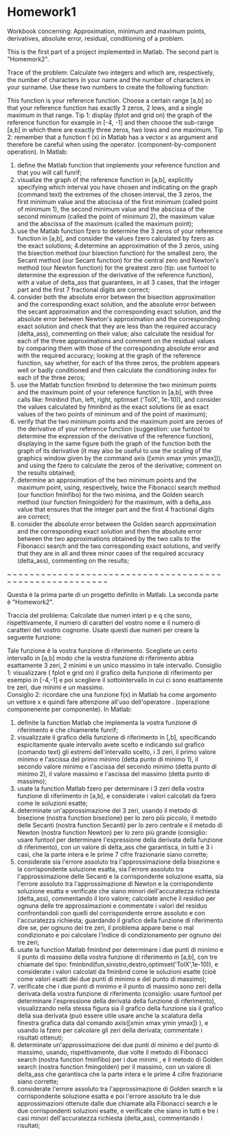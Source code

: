 # Homework1
Workbook concerning: Approximation, minimum and maximum points, derivatives, absolute error, residual, conditioning of a problem.

This is the first part of a project implemented in Matlab. The second part is "Homemork2".

Trace of the problem:
Calculate two integers and which are, respectively, the number of characters in your name and the number of characters in your surname. Use these two numbers to create the following function:

                


This function is your reference function. Choose a certain range [a,b] so that your reference function has exactly 3 zeros, 2 lows, and a single maximum in that range.
Tip 1: display (fplot and grid on) the graph of the reference function for example in [-4, -1] and then choose the sub-range [a,b] in which there are exactly three zeros, two lows and one maximum.
Tip 2: remember that a function f (x) in Matlab has a vector x as argument and therefore be careful when using the operator. (component-by-component operation).
In Matlab:
1. define the Matlab function that implements your reference function and that you will call funrif;
2. visualize the graph of the reference function in [a,b], explicitly specifying which interval you have chosen and indicating on the graph (command text) the extremes of the chosen interval, the 3 zeros, the first minimum value and the abscissa of the first minimum (called point of minimum 1), the second minimum value and the abscissa of the second minimum (called the point of minimum 2), the maximum value and the abscissa of the maximum (called the maximum point);
3. use the Matlab function fzero to determine the 3 zeros of your reference function in [a,b], and consider the values fzero calculated by fzero as the exact solutions;
4.determine an approximation of the 3 zeros, using the bisection method (our bisection function) for the smallest zero, the Secant method (our Secant function) for the central zero and Newton's method (our Newton function) for the greatest zero (tip: use funtool to determine the expression of the derivative of the reference function), with a value of delta_ass that guarantees, in all 3 cases, that the integer part and the first 7 fractional digits are correct;
5. consider both the absolute error between the bisection approximation and the corresponding exact solution, and the absolute error between the secant approximation and the corresponding exact solution, and the absolute error between Newton's approximation and the corresponding exact solution and check that they are less than the required accuracy (delta_ass), commenting on their value; also calculate the residual for each of the three approximations and comment on the residual values by comparing them with those of the corresponding absolute error and with the required accuracy; looking at the graph of the reference function, say whether, for each of the three zeros, the problem appears well or badly conditioned and then calculate the conditioning index for each of the three zeros;
6. use the Matlab function fminbnd to determine the two minimum points and the maximum point of your reference function in [a,b], with three calls like: fminbnd (fun, left, right, optimset ('TolX', 1e-10)), and consider the values calculated by fminbnd as the exact solutions (ie as exact values of the two points of minimum and of the point of maximum);
7. verify that the two minimum points and the maximum point are zeroes of the derivative of your reference function (suggestion: use funtool to determine the expression of the derivative of the reference function), displaying in the same figure both the graph of the function both the graph of its derivative (it may also be useful to use the scaling of the graphics window given by the command axis ([xmin xmax ymin ymax])), and using the fzero to calculate the zeros of the derivative; comment on the results obtained;
8. determine an approximation of the two minimum points and the maximum point, using, respectively, twice the Fibonacci search method (our function fminfibo) for the two minima, and the Golden search method (our function fmingolden) for the maximum, with a delta_ass value that ensures that the integer part and the first 4 fractional digits are correct;
9. consider the absolute error between the Golden search approximation and the corresponding exact solution and then the absolute error between the two approximations obtained by the two calls to the Fibonacci search and the two corresponding exact solutions, and verify that they are in all and three minor cases of the required accuracy (delta_ass), commenting on the results;

~ ~ ~ ~ ~ ~ ~ ~ ~ ~ ~ ~ ~ ~ ~ ~ ~ ~ ~ ~ ~ ~ ~ ~ ~ ~ ~ ~ ~ ~ ~ ~ ~ ~ ~ ~ ~ ~ ~ ~ ~ ~ ~ ~ ~ ~ ~ ~ ~ ~ ~ ~ ~ ~ ~ ~ 

Questa è la prima parte di un progetto definito in Matlab. La seconda parte è "Homework2".

Traccia del problema:
Calcolate due numeri interi p e q che sono, rispettivamente, il numero di caratteri del vostro nome e il numero di caratteri del vostro  cognome. Usate questi due numeri per creare la seguente funzione:

Tale funzione è la vostra funzione di riferimento. Scegliete un certo intervallo in [a,b] modo che la vostra funzione di riferimento abbia esattamente 3 zeri, 2 minimi e un unico massimo in tale intervallo.
Consiglio 1: visualizzare ( fplot  e  grid on) il grafico della funzione di riferimento per esempio in [-4,-1] e poi scegliere il sottointervallo  in cui ci sono esattamente tre zeri, due minimi e un massimo.  
Consiglio 2: ricordare che una funzione f(x) in Matlab ha come argomento un vettore x e quindi fare attenzione all'uso dell'operatore . (operazione componenente per componente).
In Matlab:
1. definite la function Matlab che implementa la vostra funzione di riferimento e che chiamerete funrif;
2. visualizzate il grafico della funzione di riferimento in [,b], specificando espicitamente quale intervallo avete scelto e indicando sul grafico (comando text) gli estremi dell'intervallo scelto, i 3 zeri, il primo valore minimo e l'ascissa del primo minimo (detta punto di minimo 1), il secondo valore minimo e l'ascissa del secondo minimo (detta punto di minimo 2), il valore massimo e l'ascissa del massimo (detta punto di massimo);
3. usate la function Matlab fzero per determinare i 3 zeri della vostra funzione di riferimento in [a,b], e considerate i valori calcolati da fzero come le soluzioni esatte; 
4. determinate un'approssimazione dei 3 zeri, usando il metodo di bisezione (nostra function bisezione) per lo zero più piccolo, il metodo delle Secanti (nostra function Secanti) per lo zero centrale e il metodo di Newton (nostra function Newton) per lo zero più grande (consiglio: usare funtool per determinare l'espressione della derivata della funzione di riferimento), con un valore di delta_ass che garantisca, in tutti e 3 i casi, che la parte intera e le prime 7 cifre frazionarie siano corrette;
5. considerate sia l'errore assoluto tra l'approssimazione della bisezione e la corrispondente soluzione esatta, sia l'errore assoluto tra l'approssimazione delle Secanti e la corrispondente soluzione esatta, sia l'errore assoluto tra l'approssimazione di Newton e la corrispondente soluzione esatta e verificate che siano minori dell'accuratezza richiesta (delta_ass), commentando il loro valore; calcolate anche il residuo per ognuna delle tre approssimazioni e commentate i valori del residuo confrontandoli con quelli del corrispondente errore assoluto  e con l'accuratezza richiesta; guardando il grafico della funzione di riferimento dire se, per ognuno dei tre zeri, il problema appare bene o mal condizionato e poi calcolare l'indice di condizionamento per ognuno dei tre zeri;
6. usate la function Matlab fminbnd per determinare i due punti di minimo e il punto di massimo della vostra funzione di riferimento in [a,b], con tre chiamate del tipo: fminbnd(fun,sinistro,destro,optimset('TolX',1e-10)), e considerate i valori calcolati da fminbnd come le soluzioni esatte (cioè come valori esatti dei due punti di minimo e del punto di massimo);
7. verificate che i due punti di minimo e il punto di massimo sono zeri della derivata della vostra funzione di riferimento (consiglio: usare funtool per determinare l'espressione della derivata della funzione di riferimento), visualizzando nella stessa figura sia il grafico della funzione sia il grafico della sua derivata (può essere utile usare anche la scalatura della finestra grafica data dal comando axis([xmin xmax ymin ymax]) ), e usando la fzero per calcolare gli zeri della derivata; commentate i risultati ottenuti;
8. determinate un'approssimazione dei due punti di minimo e del punto di massimo, usando, rispettivamente, due volte il metodo di Fibonacci search (nostra function fminfibo) per i due minimi , e il metodo di Golden search (nostra function fmingolden) per il massimo, con un valore di delta_ass che garantisca che la parte intera e le prime 4 cifre frazionarie siano corrette; 
9. considerate l'errore assoluto tra l'approssimazione di Golden search e la corrispondente soluzione esatta e poi l'errore assoluto tra le due approssimazioni ottenute dalle due chiamate alla Fibonacci search e le due corrispondenti soluzioni esatte, e verificate che siano in tutti e tre i casi minori dell'accuratezza richiesta (delta_ass), commentando i risultati;
